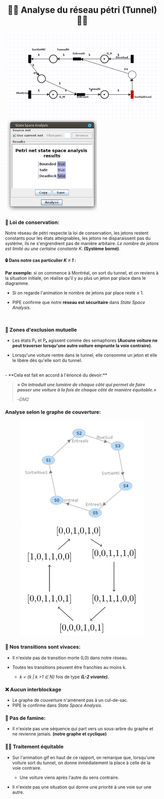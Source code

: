 <style>
 
 .center{
  
  display: block;
  margin-left: auto;
  margin-right: auto;
 }
 
 h1.center{
 
 text-align:center 
 }
 
 p.math{
  
  text-align:center;
  margin-right: 2em;
  font-size:1.5em;
  font-family: font-family: Courier, Monaco, monospace;
 
 }
 
 .left{
  text-align:left;
 
 }
 
 .right{
 display:block;
 margin-right: 0;
 
 }

</style>

<h1 class="center">🚧👷 Analyse du réseau pétri (Tunnel) 🚧👷 </h1>

<div>

<img  width = "600" src="Sequence_tunnel.gif" alt="sequence dans le tunnel">
<img  width = "300" src="space_analysis.png" alt="sequence dans le tunnel">
</div>

### 🚓 Loi de conservation:

Notre réseau de pétri respecte la loi de conservation,  les jetons restent constants pour les états atteignables, les jetons ne disparaissent pas du système, ils ne s'engrendrent pas de manière arbitaire. *Le nombre de jetons est limité au une certaine constante K*. **(Système borné)**.



#### 🔒  Dans notre cas particulier *K = 1* :


**Par exemple:** si on commence à Montréal, on sort du tunnel, et on reviens à la situation initiale, on réalise qu'il y au plus un jeton par place dans le diagramme.
 
 - Si on regarde l'animation le nombre de jetons par place reste ≤  1.

- PIPE confirme que notre **réseau est sécuritaire** dans *State Space Analysis*.

<br>

### 🚦 Zones d'exclusion mutuelle

- Les états P₅ et P₄ agissent comme des semaphores **(Aucune voiture ne peut traverser lorsqu'une autre voiture emprunte la voie contraire)**.

 - Lorsqu'une voiture rentre dans le tunnel, elle consomme un jeton et elle le libère dès qu'elle sort du tunnel.

<br>
- **Cela est fait en accord à l'énoncé du devoir:**
<br>

> ***« On introduit une lumière de chaque côté qui permet de faire passer une voiture à la fois de chaque côté de manière équitable.»***
>
> –<cite>DM2</cite>

###  Analyse selon le graphe de couverture:


<div style="text-align:center;">

<img  width = "400" src="Graphe_couverture.png" alt="sequence dans le tunnel">
<img  width = "400" src="graphCov.png" alt="sequence dans le tunnel">

</div>

### 🌵  Nos transitions sont **vivaces**:
- Il n'existe pas de transition morte (L0) dans notre réseau.

- Toutes les transitions peuvent être franchies au moins k.
  -  *k = {k | k >1 ∈ N}*  fois de type ***(L-2 vivante).***

### ❌  Aucun interblockage

- Le graphe de couverture n'amènent pas à un cul-de-sac.
- PIPE le confirme dans *State Space Analysis*.

### 🍲 Pas de famine:

- Il n'existe pas une séquence qui part vers un sous-arbre du graphe et ne revienne jamais. **(notre graphe et cyclique)**

### 🤝🏼  Traitement équitable

- Sur l'animation gif en haut de ce rapport,  on remarque que, lorsqu'une voiture sort du tunnel, on donne inmédiatement la place à celle de la voie contraire. 
  - Une voiture viens après l'autre du sens contraire.


- Il n'existe pas une situation qui donne une priorité à une voie sur une autre.

